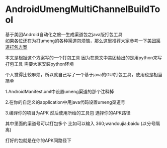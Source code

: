 # AndroidUmengMultiChannelBuildTool
基于美团Android自动化之旅—生成渠道包之java版打包工具</br>
如果各位还在为打umeng的各种渠道包烦恼，那么这里推荐大家参考一下<a  target="_blank" href="http://tech.meituan.com/mt-apk-packaging.html">美团渠道打包方案</a> 

本文是根据这个方案写的一个打包工具 因为在原文中美团给出的是用python来写打包工具 需要大家安装python环境

个人觉得比较麻烦，所以就自己写了一个基于java的GUI打包工具，使用也是相当简单

1.AndroidManifest.xml中设置umeng渠道的那个注释掉

2.在你的自定义的application中用java代码设置umeng渠道号

3.编译你的项目为APK  然后使用所给的工具包 选择你的APK路径

其中里面的渠道号可以打包多个 比如可以输入  360;wandoujia;baidu  (以分号隔离)

打好的包就是在你的APK同路径下
